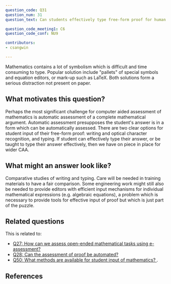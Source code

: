 ```yaml
---
question_code: Q31 
question_num: 31 
question_text: Can students effectively type free-form proof for human marking online?

question_code_meeting1: C6 
question_code_conf: NU9 

contributors: 
- csangwin

---
```


Mathematics contains a lot of symbolism which is difficult and time consuming to type.
Popular solution include "pallets" of special symbols and equation editors, or mark-up such as LaTeX.
Both solutions form a serious distraction not present on paper.

## What motivates this question?

Perhaps the most significant challenge for computer aided assessment of mathematics is automatic assessment of a complete mathematical argument.  Automatic assessment presupposes the student's answer is in a form which can be automatically assessed.  There are two clear options for student input of their free-form proof: writing and optical character recognition, and typing.  If student can effectively type their answer, or be taught to type their answer effectively, then we have on piece in place for wider CAA.

## What might an answer look like?

Comparative studies of writing and typing.  Care will be needed in training materials to have a fair comparison.  Some engineering work might still also be needed to provide editors with efficient input mechanisms for individual mathematical expressions (e.g. algebraic equations), a problem which is necessary to provide tools for effective input of proof but which is just part of the puzzle. 

## Related questions

This is related to:

* [Q27: How can we assess open-ended mathematical tasks using e-assessment?](Q27)
* [Q28: Can the assessment of proof be automated?](Q28)
* [Q50: What methods are available for student input of mathematics? ](Q50).


## References

